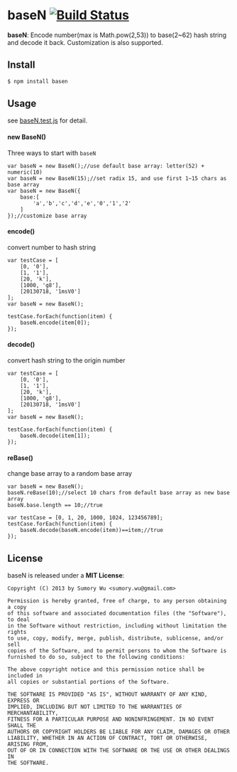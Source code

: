 # baseN [![Build Status](https://travis-ci.org/sumory/baseN.png?branch=master)](https://travis-ci.org/sumory/baseN)  

**baseN**: Encode number(max is Math.pow(2,53)) to base(2~62) hash string and decode it back. Customization is also supported.


## Install

```bash
$ npm install basen
```

## Usage

see [baseN.test.js](https://github.com/sumory/baseN/blob/master/test/baseN.test.js) for detail.

#### new BaseN()

Three ways to start with `baseN`

```
var baseN = new BaseN();//use default base array: letter(52) + numeric(10)
var baseN = new BaseN(15);//set radix 15, and use first 1~15 chars as base array
var baseN = new BaseN({
    base:[
        'a','b','c','d','e','0','1','2'
    ]
});//customize base array
```

#### encode()

convert number to hash string

```
var testCase = [
    [0, '0'],
    [1, '1'],
    [20, 'k'],
    [1000, 'g8'],
    [20130718, '1msV0']
];
var baseN = new BaseN();

testCase.forEach(function(item) {
    baseN.encode(item[0]);
});
```

#### decode()

convert hash string to the origin number

```
var testCase = [
    [0, '0'],
    [1, '1'],
    [20, 'k'],
    [1000, 'g8'],
    [20130718, '1msV0']
];
var baseN = new BaseN();

testCase.forEach(function(item) {
    baseN.decode(item[1]);
});
```

#### reBase()

change base array to a random base array

```
var baseN = new BaseN();
baseN.reBase(10);//select 10 chars from default base array as new base array
baseN.base.length == 10;//true

var testCase = [0, 1, 20, 1000, 1024, 123456789];
testCase.forEach(function(item) {
    baseN.decode(baseN.encode(item))==item;//true
});
```



## License

baseN is released under a **MIT License**:

    Copyright (C) 2013 by Sumory Wu <sumory.wu@gmail.com>

    Permission is hereby granted, free of charge, to any person obtaining a copy
    of this software and associated documentation files (the "Software"), to deal
    in the Software without restriction, including without limitation the rights
    to use, copy, modify, merge, publish, distribute, sublicense, and/or sell
    copies of the Software, and to permit persons to whom the Software is
    furnished to do so, subject to the following conditions:

    The above copyright notice and this permission notice shall be included in
    all copies or substantial portions of the Software.

    THE SOFTWARE IS PROVIDED "AS IS", WITHOUT WARRANTY OF ANY KIND, EXPRESS OR
    IMPLIED, INCLUDING BUT NOT LIMITED TO THE WARRANTIES OF MERCHANTABILITY,
    FITNESS FOR A PARTICULAR PURPOSE AND NONINFRINGEMENT. IN NO EVENT SHALL THE
    AUTHORS OR COPYRIGHT HOLDERS BE LIABLE FOR ANY CLAIM, DAMAGES OR OTHER
    LIABILITY, WHETHER IN AN ACTION OF CONTRACT, TORT OR OTHERWISE, ARISING FROM,
    OUT OF OR IN CONNECTION WITH THE SOFTWARE OR THE USE OR OTHER DEALINGS IN
    THE SOFTWARE.